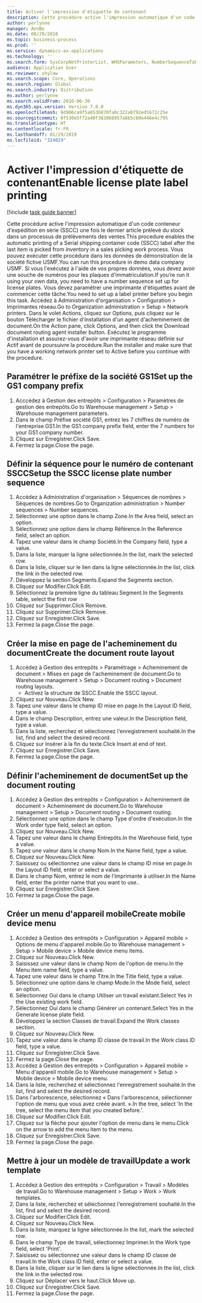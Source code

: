 ```yaml
---
title: Activer l'impression d'étiquette de contenant
description: Cette procédure active l'impression automatique d'un code conteneur d'expédition en série (SSCC) une fois le dernier article prélevé du stock dans un processus de prélèvements des ventes.
author: perlynne
manager: AnnBe
ms.date: 08/29/2018
ms.topic: business-process
ms.prod: ''
ms.service: dynamics-ax-applications
ms.technology: ''
ms.search.form: SysCorpNetPrinterList, WHSParameters, NumberSequenceTableListPage, NumberSequenceDetails, WHSDocumentRoutingLayout, WHSDocumentRouting, WHSRFMenuItem, WHSRFMenu, WHSWorkTemplateTable
audience: Application User
ms.reviewer: shylaw
ms.search.scope: Core, Operations
ms.search.region: Global
ms.search.industry: Distribution
ms.author: perlynne
ms.search.validFrom: 2016-06-30
ms.dyn365.ops.version: Version 7.0.0
ms.openlocfilehash: 8d906ca9f5a6536870fa0c322a0792ed5672c25e
ms.sourcegitcommit: 0f530e5f72a40f383868957a6b5cb0e446e4c795
ms.translationtype: HT
ms.contentlocale: fr-FR
ms.lasthandoff: 01/29/2019
ms.locfileid: "324029"
---
```

# <a name="enable-license-plate-label-printing"></a><span data-ttu-id="9000a-103">Activer l'impression d'étiquette de contenant</span><span class="sxs-lookup"><span data-stu-id="9000a-103">Enable license plate label printing</span></span>

[!include [task guide banner](../../includes/task-guide-banner.md)]

<span data-ttu-id="9000a-104">Cette procédure active l'impression automatique d'un code conteneur d'expédition en série (SSCC) une fois le dernier article prélevé du stock dans un processus de prélèvements des ventes.</span><span class="sxs-lookup"><span data-stu-id="9000a-104">This procedure enables the automatic printing of a Serial shipping container code (SSCC) label after the last item is picked from inventory in a sales picking work process.</span></span> <span data-ttu-id="9000a-105">Vous pouvez exécuter cette procédure dans les données de démonstration de la société fictive USMF.</span><span class="sxs-lookup"><span data-stu-id="9000a-105">You can run this procedure in demo data company USMF.</span></span> <span data-ttu-id="9000a-106">Si vous l'exécutez à l'aide de vos propres données, vous devez avoir une souche de numéros pour les plaques d'immatriculation.</span><span class="sxs-lookup"><span data-stu-id="9000a-106">If you’re run it using your own data, you need to have a number sequence set up for license plates.</span></span> <span data-ttu-id="9000a-107">Vous devez paramétrer une imprimante d'étiquettes avant de commencer cette tâche.</span><span class="sxs-lookup"><span data-stu-id="9000a-107">You need to set up a label printer before you begin this task.</span></span> <span data-ttu-id="9000a-108">Accédez à Administration d'organisation > Configuration > Imprimantes réseau.</span><span class="sxs-lookup"><span data-stu-id="9000a-108">Go to Organization administration > Setup > Network printers.</span></span> <span data-ttu-id="9000a-109">Dans le volet Actions, cliquez sur Options, puis cliquez sur le bouton Télécharger le fichier d'installation d'un agent d'acheminement de document.</span><span class="sxs-lookup"><span data-stu-id="9000a-109">On the Action pane, click Options, and then click the Download document routing agent installer button.</span></span> <span data-ttu-id="9000a-110">Exécutez le programme d'installation et assurez-vous d'avoir une imprimante réseau définie sur Actif avant de poursuivre la procédure.</span><span class="sxs-lookup"><span data-stu-id="9000a-110">Run the installer and make sure that you have a working network printer set to Active before you continue with the procedure.</span></span>


## <a name="set-up-the-gs1-company-prefix"></a><span data-ttu-id="9000a-111">Paramétrer le préfixe de la société GS1</span><span class="sxs-lookup"><span data-stu-id="9000a-111">Set up the GS1 company prefix</span></span>
1. <span data-ttu-id="9000a-112">Acccédez à Gestion des entrepôts > Configuration > Paramètres de gestion des entrepôts.</span><span class="sxs-lookup"><span data-stu-id="9000a-112">Go to Warehouse management > Setup > Warehouse management parameters.</span></span>
2. <span data-ttu-id="9000a-113">Dans le champ Préfixe société GS1, entrez les 7 chiffres de numéro de l'entreprise GS1.</span><span class="sxs-lookup"><span data-stu-id="9000a-113">In the GS1 company prefix field, enter the 7 numbers for your GS1 company number.</span></span>
3. <span data-ttu-id="9000a-114">Cliquez sur Enregistrer.</span><span class="sxs-lookup"><span data-stu-id="9000a-114">Click Save.</span></span>
4. <span data-ttu-id="9000a-115">Fermez la page.</span><span class="sxs-lookup"><span data-stu-id="9000a-115">Close the page.</span></span>

## <a name="setup-the-sscc-license-plate-number-sequence"></a><span data-ttu-id="9000a-116">Définir la séquence pour le numéro de contenant SSCC</span><span class="sxs-lookup"><span data-stu-id="9000a-116">Setup the SSCC license plate number sequence</span></span>
1. <span data-ttu-id="9000a-117">Accédez à Administration d'organisation > Séquences de nombres > Séquences de nombres.</span><span class="sxs-lookup"><span data-stu-id="9000a-117">Go to Organization administration > Number sequences > Number sequences.</span></span>
2. <span data-ttu-id="9000a-118">Sélectionnez une option dans le champ Zone.</span><span class="sxs-lookup"><span data-stu-id="9000a-118">In the Area field, select an option.</span></span>
3. <span data-ttu-id="9000a-119">Sélectionnez une option dans le champ Référence.</span><span class="sxs-lookup"><span data-stu-id="9000a-119">In the Reference field, select an option.</span></span>
4. <span data-ttu-id="9000a-120">Tapez une valeur dans le champ Société.</span><span class="sxs-lookup"><span data-stu-id="9000a-120">In the Company field, type a value.</span></span>
5. <span data-ttu-id="9000a-121">Dans la liste, marquer la ligne sélectionnée.</span><span class="sxs-lookup"><span data-stu-id="9000a-121">In the list, mark the selected row.</span></span>
6. <span data-ttu-id="9000a-122">Dans la liste, cliquer sur le lien dans la ligne sélectionnée.</span><span class="sxs-lookup"><span data-stu-id="9000a-122">In the list, click the link in the selected row.</span></span>
7. <span data-ttu-id="9000a-123">Développez la section Segments.</span><span class="sxs-lookup"><span data-stu-id="9000a-123">Expand the Segments section.</span></span>
8. <span data-ttu-id="9000a-124">Cliquez sur Modifier.</span><span class="sxs-lookup"><span data-stu-id="9000a-124">Click Edit.</span></span>
9. <span data-ttu-id="9000a-125">Sélectionnez la première ligne du tableau Segment.</span><span class="sxs-lookup"><span data-stu-id="9000a-125">In the Segments table, select the first row</span></span>
10. <span data-ttu-id="9000a-126">Cliquez sur Supprimer.</span><span class="sxs-lookup"><span data-stu-id="9000a-126">Click Remove.</span></span>
11. <span data-ttu-id="9000a-127">Cliquez sur Supprimer.</span><span class="sxs-lookup"><span data-stu-id="9000a-127">Click Remove.</span></span>
12. <span data-ttu-id="9000a-128">Cliquez sur Enregistrer.</span><span class="sxs-lookup"><span data-stu-id="9000a-128">Click Save.</span></span>
13. <span data-ttu-id="9000a-129">Fermez la page.</span><span class="sxs-lookup"><span data-stu-id="9000a-129">Close the page.</span></span>

## <a name="create-the-document-route-layout"></a><span data-ttu-id="9000a-130">Créer la mise en page de l'acheminement du document</span><span class="sxs-lookup"><span data-stu-id="9000a-130">Create the document route layout</span></span>
1. <span data-ttu-id="9000a-131">Accédez à Gestion des entrepôts > Paramétrage > Acheminement de document > Mises en page de l'acheminement de document.</span><span class="sxs-lookup"><span data-stu-id="9000a-131">Go to Warehouse management > Setup > Document routing > Document routing layouts.</span></span>
    * <span data-ttu-id="9000a-132">Activez la structure de SSCC.</span><span class="sxs-lookup"><span data-stu-id="9000a-132">Enable the SSCC layout.</span></span>  
2. <span data-ttu-id="9000a-133">Cliquez sur Nouveau.</span><span class="sxs-lookup"><span data-stu-id="9000a-133">Click New.</span></span>
3. <span data-ttu-id="9000a-134">Tapez une valeur dans le champ ID mise en page.</span><span class="sxs-lookup"><span data-stu-id="9000a-134">In the Layout ID field, type a value.</span></span>
4. <span data-ttu-id="9000a-135">Dans le champ Description, entrez une valeur.</span><span class="sxs-lookup"><span data-stu-id="9000a-135">In the Description field, type a value.</span></span>
5. <span data-ttu-id="9000a-136">Dans la liste, recherchez et sélectionnez l'enregistrement souhaité.</span><span class="sxs-lookup"><span data-stu-id="9000a-136">In the list, find and select the desired record.</span></span>
6. <span data-ttu-id="9000a-137">Cliquez sur Insérer à la fin du texte.</span><span class="sxs-lookup"><span data-stu-id="9000a-137">Click Insert at end of text.</span></span>
7. <span data-ttu-id="9000a-138">Cliquez sur Enregistrer.</span><span class="sxs-lookup"><span data-stu-id="9000a-138">Click Save.</span></span>
8. <span data-ttu-id="9000a-139">Fermez la page.</span><span class="sxs-lookup"><span data-stu-id="9000a-139">Close the page.</span></span>

## <a name="set-up-the-document-routing"></a><span data-ttu-id="9000a-140">Définir l'acheminement de document</span><span class="sxs-lookup"><span data-stu-id="9000a-140">Set up the document routing</span></span>
1. <span data-ttu-id="9000a-141">Accédez à Gestion des entrepôts > Configuration > Acheminement de document > Acheminement de document.</span><span class="sxs-lookup"><span data-stu-id="9000a-141">Go to Warehouse management > Setup > Document routing > Document routing.</span></span>
2. <span data-ttu-id="9000a-142">Sélectionnez une option dans le champ Type d'ordre d'exécution.</span><span class="sxs-lookup"><span data-stu-id="9000a-142">In the Work order type field, select an option.</span></span>
3. <span data-ttu-id="9000a-143">Cliquez sur Nouveau.</span><span class="sxs-lookup"><span data-stu-id="9000a-143">Click New.</span></span>
4. <span data-ttu-id="9000a-144">Tapez une valeur dans le champ Entrepôts.</span><span class="sxs-lookup"><span data-stu-id="9000a-144">In the Warehouse field, type a value.</span></span>
5. <span data-ttu-id="9000a-145">Tapez une valeur dans le champ Nom.</span><span class="sxs-lookup"><span data-stu-id="9000a-145">In the Name field, type a value.</span></span>
6. <span data-ttu-id="9000a-146">Cliquez sur Nouveau.</span><span class="sxs-lookup"><span data-stu-id="9000a-146">Click New.</span></span>
7. <span data-ttu-id="9000a-147">Saisissez ou sélectionnez une valeur dans le champ ID mise en page.</span><span class="sxs-lookup"><span data-stu-id="9000a-147">In the Layout ID field, enter or select a value.</span></span>
8. <span data-ttu-id="9000a-148">Dans le champ Nom, entrez le nom de l'imprimante à utiliser.</span><span class="sxs-lookup"><span data-stu-id="9000a-148">In the Name field, enter the printer name that you want to use..</span></span>
9. <span data-ttu-id="9000a-149">Cliquez sur Enregistrer.</span><span class="sxs-lookup"><span data-stu-id="9000a-149">Click Save.</span></span>
10. <span data-ttu-id="9000a-150">Fermez la page.</span><span class="sxs-lookup"><span data-stu-id="9000a-150">Close the page.</span></span>

## <a name="create-mobile-device-menu"></a><span data-ttu-id="9000a-151">Créer un menu d'appareil mobile</span><span class="sxs-lookup"><span data-stu-id="9000a-151">Create mobile device menu</span></span>
1. <span data-ttu-id="9000a-152">Accédez à Gestion des entrepôts > Configuration > Appareil mobile > Options de menu d'appareil mobile.</span><span class="sxs-lookup"><span data-stu-id="9000a-152">Go to Warehouse management > Setup > Mobile device > Mobile device menu items.</span></span>
2. <span data-ttu-id="9000a-153">Cliquez sur Nouveau.</span><span class="sxs-lookup"><span data-stu-id="9000a-153">Click New.</span></span>
3. <span data-ttu-id="9000a-154">Saisissez une valeur dans le champ Nom de l'option de menu.</span><span class="sxs-lookup"><span data-stu-id="9000a-154">In the Menu item name field, type a value.</span></span>
4. <span data-ttu-id="9000a-155">Tapez une valeur dans le champ Titre.</span><span class="sxs-lookup"><span data-stu-id="9000a-155">In the Title field, type a value.</span></span>
5. <span data-ttu-id="9000a-156">Sélectionnez une option dans le champ Mode.</span><span class="sxs-lookup"><span data-stu-id="9000a-156">In the Mode field, select an option.</span></span>
6. <span data-ttu-id="9000a-157">Sélectionnez Oui dans le champ Utiliser un travail existant.</span><span class="sxs-lookup"><span data-stu-id="9000a-157">Select Yes in the Use existing work field.</span></span>
7. <span data-ttu-id="9000a-158">Sélectionnez Oui dans le champ Générer un contenant.</span><span class="sxs-lookup"><span data-stu-id="9000a-158">Select Yes in the Generate license plate field.</span></span>
8. <span data-ttu-id="9000a-159">Développez la section Classes de travail.</span><span class="sxs-lookup"><span data-stu-id="9000a-159">Expand the Work classes section.</span></span>
9. <span data-ttu-id="9000a-160">Cliquez sur Nouveau.</span><span class="sxs-lookup"><span data-stu-id="9000a-160">Click New.</span></span>
10. <span data-ttu-id="9000a-161">Tapez une valeur dans le champ ID classe de travail.</span><span class="sxs-lookup"><span data-stu-id="9000a-161">In the Work class ID field, type a value.</span></span>
11. <span data-ttu-id="9000a-162">Cliquez sur Enregistrer.</span><span class="sxs-lookup"><span data-stu-id="9000a-162">Click Save.</span></span>
12. <span data-ttu-id="9000a-163">Fermez la page.</span><span class="sxs-lookup"><span data-stu-id="9000a-163">Close the page.</span></span>
13. <span data-ttu-id="9000a-164">Accédez à Gestion des entrepôts > Configuration > Appareil mobile > Menu d'appareil mobile.</span><span class="sxs-lookup"><span data-stu-id="9000a-164">Go to Warehouse management > Setup > Mobile device > Mobile device menu.</span></span>
14. <span data-ttu-id="9000a-165">Dans la liste, recherchez et sélectionnez l'enregistrement souhaité.</span><span class="sxs-lookup"><span data-stu-id="9000a-165">In the list, find and select the desired record.</span></span>
15. <span data-ttu-id="9000a-166">Dans l'arborescence, sélectionnez « Dans l'arborescence, sélectionner l'option de menu que vous avez créée avant. ».</span><span class="sxs-lookup"><span data-stu-id="9000a-166">In the tree, select 'In the tree, select the menu item that you created before.'.</span></span>
16. <span data-ttu-id="9000a-167">Cliquez sur Modifier.</span><span class="sxs-lookup"><span data-stu-id="9000a-167">Click Edit.</span></span>
17. <span data-ttu-id="9000a-168">Cliquez sur la flèche pour ajouter l'option de menu dans le menu.</span><span class="sxs-lookup"><span data-stu-id="9000a-168">Click on the arrow to add the menu item to the menu.</span></span>
18. <span data-ttu-id="9000a-169">Cliquez sur Enregistrer.</span><span class="sxs-lookup"><span data-stu-id="9000a-169">Click Save.</span></span>
19. <span data-ttu-id="9000a-170">Fermez la page.</span><span class="sxs-lookup"><span data-stu-id="9000a-170">Close the page.</span></span>

## <a name="update-a-work-template"></a><span data-ttu-id="9000a-171">Mettre à jour un modèle de travail</span><span class="sxs-lookup"><span data-stu-id="9000a-171">Update a work template</span></span>
1. <span data-ttu-id="9000a-172">Accédez à Gestion des entrepôts > Configuration > Travail > Modèles de travail.</span><span class="sxs-lookup"><span data-stu-id="9000a-172">Go to Warehouse management > Setup > Work > Work templates.</span></span>
2. <span data-ttu-id="9000a-173">Dans la liste, recherchez et sélectionnez l'enregistrement souhaité.</span><span class="sxs-lookup"><span data-stu-id="9000a-173">In the list, find and select the desired record.</span></span>
3. <span data-ttu-id="9000a-174">Cliquez sur Modifier.</span><span class="sxs-lookup"><span data-stu-id="9000a-174">Click Edit.</span></span>
4. <span data-ttu-id="9000a-175">Cliquez sur Nouveau.</span><span class="sxs-lookup"><span data-stu-id="9000a-175">Click New.</span></span>
5. <span data-ttu-id="9000a-176">Dans la liste, marquez la ligne sélectionnée.</span><span class="sxs-lookup"><span data-stu-id="9000a-176">In the list, mark the selected row.</span></span>
6. <span data-ttu-id="9000a-177">Dans le champ Type de travail, sélectionnez Imprimer.</span><span class="sxs-lookup"><span data-stu-id="9000a-177">In the Work type field, select 'Print'.</span></span>
7. <span data-ttu-id="9000a-178">Saisissez ou sélectionnez une valeur dans le champ ID classe de travail.</span><span class="sxs-lookup"><span data-stu-id="9000a-178">In the Work class ID field, enter or select a value.</span></span>
8. <span data-ttu-id="9000a-179">Dans la liste, cliquer sur le lien dans la ligne sélectionnée.</span><span class="sxs-lookup"><span data-stu-id="9000a-179">In the list, click the link in the selected row.</span></span>
9. <span data-ttu-id="9000a-180">Cliquez sur Déplacer vers le haut.</span><span class="sxs-lookup"><span data-stu-id="9000a-180">Click Move up.</span></span>
10. <span data-ttu-id="9000a-181">Cliquez sur Enregistrer.</span><span class="sxs-lookup"><span data-stu-id="9000a-181">Click Save.</span></span>
11. <span data-ttu-id="9000a-182">Fermez la page.</span><span class="sxs-lookup"><span data-stu-id="9000a-182">Close the page.</span></span>


